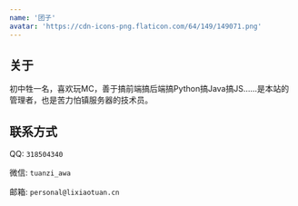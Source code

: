 ```yaml
---
name: '团子'
avatar: 'https://cdn-icons-png.flaticon.com/64/149/149071.png'
---
```


## 关于

初中牲一名，喜欢玩MC，善于搞前端搞后端搞Python搞Java搞JS……是本站的管理者，也是苦力怕镇服务器的技术员。

## 联系方式

QQ: `318504340`

微信: `tuanzi_awa`

邮箱: `personal@lixiaotuan.cn`